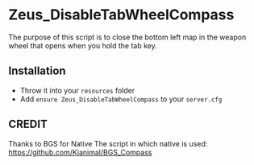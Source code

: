 # Zeus_DisableTabWheelCompass
The purpose of this script is to close the bottom left map in the weapon wheel that opens when you hold the tab key.

## Installation
- Throw it into your `resources` folder
- Add `ensure Zeus_DisableTabWheelCompass` to your `server.cfg`

## CREDIT
Thanks to BGS for Native
The script in which native is used: https://github.com/Kianimal/BGS_Compass
